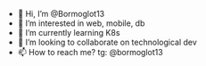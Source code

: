 - 👋 Hi, I’m @Bormoglot13
- 👀 I’m interested in web, mobile, db
- 🌱 I’m currently learning K8s
- 💞️ I’m looking to collaborate on technological dev
- 📫 How to reach me? tg: @bormoglot13

<!---
Bormoglot13/Bormoglot13 is a ✨ special ✨ repository because its `README.md` (this file) appears on your GitHub profile.
You can click the Preview link to take a look at your changes.
--->

